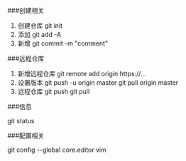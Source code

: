 ###创建相关
1. 创建仓库
git init
2. 添加
git add -A
3. 新增
git commit -m "comment"

###远程仓库
1. 新增远程仓库
git remote add origin https://...
2. 设置版本
git push -u origin master
git pull origin master
3. 远程仓库
git push
git pull

###信息

git status

###配置相关

git config --global core.editor vim

